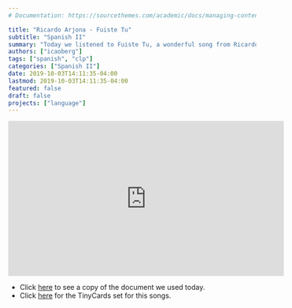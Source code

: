 ```yaml
---
# Documentation: https://sourcethemes.com/academic/docs/managing-content/

title: "Ricardo Arjona - Fuiste Tu"
subtitle: "Spanish II"
summary: "Today we listened to Fuiste Tu, a wonderful song from Ricardo Arjona and Gaby Moreno."
authors: ["icaoberg"]
tags: ["spanish", "clp"]
categories: ["Spanish II"]
date: 2019-10-03T14:11:35-04:00
lastmod: 2019-10-03T14:11:35-04:00
featured: false
draft: false
projects: ["language"]
---
```


<iframe width="560" height="315" src="https://www.youtube.com/embed/I9cCPQVPv8o" frameborder="0" allow="accelerometer; autoplay; encrypted-media; gyroscope; picture-in-picture" allowfullscreen></iframe>

* Click [here](https://docs.google.com/document/d/1iY8rp_Ui8IZ8y1xnRb9NY6FSwaQ79j3I4Mz6kRSnDQc/edit?usp=sharing) to see a copy of the document we used today.
* Click [here](https://tinycards.duolingo.com/decks/7TRs2apL/ricardo-arjona-y-gaby-moreno-fuiste-tu) for the TinyCards set for this songs.
